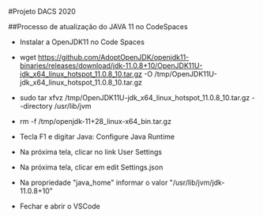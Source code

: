 #Projeto DACS 2020

##Processo de atualização do JAVA 11 no CodeSpaces
- Instalar a OpenJDK11 no Code Spaces
- wget https://github.com/AdoptOpenJDK/openjdk11-binaries/releases/download/jdk-11.0.8+10/OpenJDK11U-jdk_x64_linux_hotspot_11.0.8_10.tar.gz -O /tmp/OpenJDK11U-jdk_x64_linux_hotspot_11.0.8_10.tar.gz

- sudo tar xfvz /tmp/OpenJDK11U-jdk_x64_linux_hotspot_11.0.8_10.tar.gz --directory /usr/lib/jvm

- rm -f /tmp/openjdk-11+28_linux-x64_bin.tar.gz

- Tecla F1 e digitar Java: Configure Java Runtime
- Na próxima tela, clicar no link User Settings
- Na próxima tela, clicar em edit Settings.json
- Na propriedade "java_home" informar o valor "/usr/lib/jvm/jdk-11.0.8+10"
- Fechar e abrir o VSCode